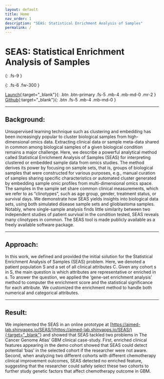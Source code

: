 ```yaml
---
layout: default
title: Home
nav_order: 1
description: "SEAS: Statistical Enrichment Analysis of Samples"
permalink: /
---
```


# SEAS: Statistical Enrichment Analysis of Samples
{: .fs-9 }

{: .fs-6 .fw-300 }

[Launch](https://aimed-lab.shinyapps.io/SEAS/){:target="_blank"}{: .btn .btn-primary .fs-5 .mb-4 .mb-md-0 .mr-2 } [Github](https://github.com/aimed-uab/SEAS){:target="_blank"}{: .btn .fs-5 .mb-4 .mb-md-0 }

---

## Background: 
Unsupervised learning technique such as clustering and embedding has been increasingly popular to cluster biological samples from high-dimensional omics data. Extracting clinical data or sample meta-data shared in common among biological samples of a given biological condition remains a major challenge. Here, we describe a powerful analytical method called Statistical Enrichment Analysis of Samples (SEAS) for interpreting clustered or embedded sample data from omics studies. The method derives its power by focusing on sample sets, that is, groups of biological samples that were constructed for various purposes, e.g., manual curation of samples sharing specific characteristics or automated cluster generated by embedding sample omic profiles from multi-dimensional omics space. The samples in the sample set share common clinical measurements, which we refer to as “clinotypes”, such as age group, gender, treatment status, or survival days. We demonstrate how SEAS yields insights into biological data sets, using both simulated disease sample sets and glioblastoma samples. Notably, where single-sample analysis finds little similarity between two independent studies of patient survival in the condition tested, SEAS reveals many clinotypes in common. The SEAS tool is made publicly available as a freely available software package.

---

## Approach: 
In this work, we defined and provided the initial solution for the Statistical Enrichment Analysis of Samples (SEAS) problem. Here, we denoted a patient population S and a set of all clinical attributes C. Given any cohort s in S, the main question is which attributes are representative or enriched in s. To answer the question, we applied the ‘gene-set enrichment analysis’ method to computer the enrichment score and the statistical significance for each attribute. We customized the enrichment method to handle both numerical and categorical attributes.

---

## Result: 
We implemented the SEAS in an online prototype at [https://aimed-lab.shinyapps.io/SEAS/](https://aimed-lab.shinyapps.io/SEAS/){:target="_blank"} and showed that SEAS tackled two problems in The Cancer Genome Atlas’ GBM clinical case-study. First, enriched clinical features appearing in the demo cohort showed that SEAS could detect potential ‘bias’ in the selected cohort if the researcher were not aware. Second, when analyzing two different cohorts with different chemotherapy clinical improvement outcomes, SEAS detected no enriched feature, suggesting that the researcher could safely select these two cohorts to further study genetic factors that affect chemotherapy outcome in GBM.
